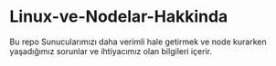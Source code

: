 # Linux-ve-Nodelar-Hakkinda
Bu repo Sunucularımızı daha verimli hale getirmek ve node kurarken yaşadığımız sorunlar ve ihtiyacımız olan bilgileri içerir.
